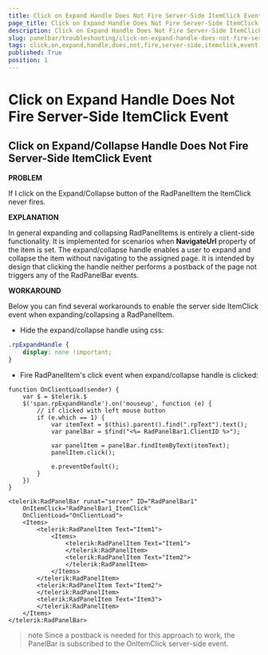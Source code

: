```yaml
---
title: Click on Expand Handle Does Not Fire Server-Side ItemClick Event
page_title: Click on Expand Handle Does Not Fire Server-Side ItemClick Event | RadPanelBar for ASP.NET AJAX Documentation
description: Click on Expand Handle Does Not Fire Server-Side ItemClick Event
slug: panelbar/troubleshooting/click-on-expand-handle-does-not-fire-server-side-itemclick-event
tags: click,on,expand,handle,does,not,fire,server-side,itemclick,event
published: True
position: 1
---
```


# Click on Expand Handle Does Not Fire Server-Side ItemClick Event



## Click on Expand/Collapse Handle Does Not Fire Server-Side ItemClick Event

**PROBLEM**

If I click on the Expand/Collapse button of the RadPanelItem the ItemClick never fires.

**EXPLANATION**

In general expanding and collapsing RadPanelItems is entirely a client-side functionality. It is implemented for scenarios when **NavigateUrl** property of the item is set. The expand/collapse handle enables a user to expand and collapse the item without navigating to the assigned page. It is intended by design that clicking the handle neither performs a postback of the page not triggers any of the RadPanelBar events.

**WORKAROUND**

Below you can find several workarounds to enable the server side ItemClick event when expanding/collapsing a RadPanelItem.

* Hide the expand/collapse handle using css:

````CSS
.rpExpandHandle {
    display: none !important;
}
````



* Fire RadPanelItem's click event when expand/collapse handle is clicked:

````ASPNET
function OnClientLoad(sender) {
    var $ = $telerik.$
    $('span.rpExpandHandle').on('mouseup', function (e) {
        // if clicked with left mouse button 
        if (e.which == 1) {
            var itemText = $(this).parent().find(".rpText").text();
            var panelBar = $find("<%= RadPanelBar1.ClientID %>");

            var panelItem = panelBar.findItemByText(itemText);
            panelItem.click();

            e.preventDefault();
        }
    })
}
````


````ASPNET
<telerik:RadPanelBar runat="server" ID="RadPanelBar1"
    OnItemClick="RadPanelBar1_ItemClick"
    OnClientLoad="OnClientLoad">
    <Items>
        <telerik:RadPanelItem Text="Item1">
            <Items>
                <telerik:RadPanelItem Text="Item1">
                </telerik:RadPanelItem>
                <telerik:RadPanelItem Text="Item2">
                </telerik:RadPanelItem>
            </Items>
        </telerik:RadPanelItem>
        <telerik:RadPanelItem Text="Item2">
        </telerik:RadPanelItem>
        <telerik:RadPanelItem Text="Item3">
        </telerik:RadPanelItem>
    </Items>
</telerik:RadPanelBar>
````

>note Since a postback is needed for this approach to work, the PanelBar is subscribed to the OnItemClick server-side event.
>
